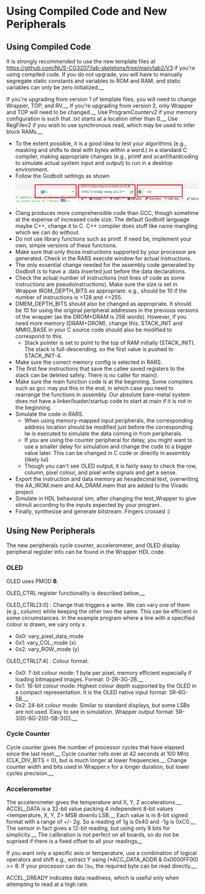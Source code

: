 
# Using Compiled Code and New Peripherals

## Using Compiled Code

It is strongly recommended to use the new template files at https://github.com/NUS-CG3207/lab-skeletons/tree/main/lab2/V3 if you're using compiled code. If you do not upgrade, you will have to manually segregate static constants and variables to ROM and RAM, and static variables can only be zero initialized.__

If you're upgrading from version 1 of template files, you will need to change Wrapper, TOP, and RV.__ 
If you're upgrading from version 2, only Wrapper and TOP will need to be changed.__
Use ProgramCounterv2 if  your memory configuration is such that .txt starts at a location other than 0.__
Use RegFilev2 if you wish to use synchronous read, which may be used to infer block RAMs.__

* To the extent possible, it is a good idea to test your algorithms (e.g., masking and shifts to deal with bytes within a word.) in a standard C compiler, making appropriate changes (e.g., printf and scanf/hardcoding to simulate actual system input and output) to run in a desktop environment.
* Follow the Godbolt settings as shown![Settings](godbolt.png). 
* Clang produces more comprehensible code than GCC, though sometime at the expense of increased code size. The default Godbolt language maybe C++, change it to C. C++ compiler does stuff like name mangling which we can do without.
* Do not use library functions such as printf. If need be, implement your own, simple versions of these functions.
* Make sure that only those instructions supported by your processor are generated. Check in the RARS execute window for actual instructions.
* The only essential change needed for the assembly code generated by Godbolt is to have a .data inserted just before the data declarations.
* Check the actual number of instructions (not lines of code as some instructions are pseudoinstructions). Make sure the size is set in Wrapper IROM_DEPTH_BITS as appropriate. e.g., should be 10 if the number of instructions is >128 and <=255.
* DMEM_DEPTH_BITS should also be changed as appropriate. It should be 10 for using the original peripheral addresses in the previous versions of the wrapper (as the DROM+DRAM is 256 words). However, if you need more memory (DRAM+DROM), change this. STACK_INIT and MMIO_BASE in your C source code should also be modified to correspond to this.
    * Stack pointer is set to point to the top of RAM initially (STACK_INIT). The stack is full-descending, so the first value is pushed to STACK_INIT-4.
* Make sure the correct memory config is selected in RARS.
* The first few instructions that save the callee saved registers to the stack can be deleted safely. There is no caller for main().
* Make sure the main function code is at the beginning. Some compilers such as gcc may put this in the end, in which case you need to rearrange the functions in assembly. Our absolute bare-metal system does not have a linker/loader/startup code to start at main if it is not in the beginning.
* Simulate the code in RARS.
    * When using memory-mapped input peripherals, the corresponding address location should be modified just before the corresponding lw is executed to simulate the data coming in from peripherals.
    * If you are using the counter peripheral for delay, you might want to use a smaller delay for simulation and change the code to a bigger value later. This can be changed in C code or directly in assembly (likely lui)
    * Though you can't see OLED output, it is fairly easy to check the row, column, pixel colour, and pixel write signals and get a sense.
* Export the instruction and data memory as hexadecimal text, overwriting the AA_IROM.mem and AA_DRAM.mem that are added to the Vivado project.
* Simulate in HDL behavioral sim, after changing the test_Wrapper to give stimuli according to the inputs expected by your program.
* Finally, synthesise and generate bitstream. Fingers crossed :)

## Using New Peripherals

The new peripherals cycle counter, accelerometer, and OLED display peripheral register info can be found in the Wrapper HDL code. 

### OLED
OLED uses PMOD **B**.

OLED_CTRL register functionality is described below.__

OLED_CTRL[3:0] : Change that triggers a write. We can vary one of them (e.g., column) while keeping the other two the same. This can be efficient in some circumstances. In the example program where a line with a specified colour is drawn, we vary only x. 
* 0x0: vary_pixel_data_mode
* 0x1: vary_COL_mode (x)
* 0x2: vary_ROW_mode (y)

OLED_CTRL[7:4] : Colour format.
* 0x0: 7-bit colour mode: 1 byte per pixel, memory efficient especially if loading bitmapped images. Format: 0-2R-3G-2B.__
* 0x1: 16-bit colour mode: Highest colour depth supported by the OLED in a compact representation. It is the OLED native input format: 5R-6G-5B.__
* 0x2: 24-bit colour mode: Similar to standard displays, but some LSBs are not used. Easy to see in simulation. Wrapper output format: 5R-3(0)-6G-2(0)-5B-3(0).__


### Cycle Counter
Cycle counter gives the number of processor cycles that have elapsed since the last reset.__
Cycle counter rolls over at 42 seconds at 100 MHz (CLK_DIV_BITS = 0), but is much longer at lower frequencies.__
Change counter width and bits used in Wrapper.v for a longer duration, but lower cycles precision.__

### Accelerometer
The accelerometer gives the temperature and X, Y, Z accelerations.__
ACCEL_DATA is a 32-bit value packing 4 independent 8-bit values <temperature, X, Y, Z> MSB downto LSB.__
Each value is in 8-bit signed format with a range of +/- 2g. So a reading of 1g is 0x40 and -1g is 0xC0.__
The sensor in fact gives a 12-bit reading, but using only 8 bits for simplicity.__
The calibration is not perfect on all boards, so do not be suprised if there is a fixed offset to all your readings__

If you want only a specific axis or temperature, use a combination of logical operators and shift e.g., extract Y using (*ACC_DATA_ADDR & 0x0000FF00) >> 8. If your processor can do `lbu`, the required byte can be read directly.__

ACCEL_DREADY indicates data readiness, which is useful only when attempting to read at a high rate.
